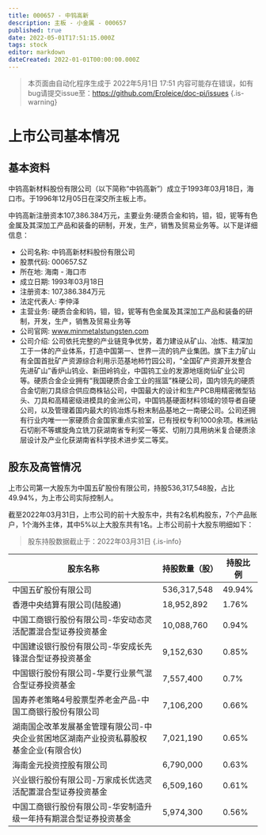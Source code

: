 ```yaml
---
title: 000657 - 中钨高新
description: 主板 - 小金属 - 000657
published: true
date: 2022-05-01T17:51:15.000Z
tags: stock
editor: markdown
dateCreated: 2022-01-01T00:00:00.000Z
---
```


> 本页面由自动化程序生成于 2022年5月1日 17:51
> 内容可能存在错误，如有bug请提交issue至：https://github.com/Eroleice/doc-pi/issues
{.is-warning}

# 上市公司基本情况

## 基本资料

中钨高新材料股份有限公司（以下简称“中钨高新”）成立于1993年03月18日，海口市。于1996年12月05日在深交所主板上市。

中钨高新注册资本107,386.384万元，主要业务:硬质合金和钨，钼，钽，铌等有色金属及其深加工产品和装备的研制，开发，生产，销售及贸易业务等。以下是详细信息：

- 公司名称: 中钨高新材料股份有限公司
- 股票代码: 000657.SZ
- 所在地: 海南 - 海口市
- 成立日期: 1993年03月18日
- 注册资本: 107,386.384万元
- 法定代表人: 李仲泽
- 主营业务: 硬质合金和钨，钼，钽，铌等有色金属及其深加工产品和装备的研制，开发，生产，销售及贸易业务等
- 公司官网: www.minmetalstungsten.com
- 公司介绍: 公司依托完整的产业链竞争优势，着力建设从矿山、冶炼、精深加工于一体的产业体系，打造中国第一、世界一流的钨产业集团。旗下主力矿山有全国首批矿产资源综合利用示范基地柿竹园公司，“全国矿产资源开发整合先进矿山”香炉山钨业、新田岭钨业，中国钨工业的发源地瑶岗仙矿业公司等。硬质合金企业拥有“我国硬质合金工业的摇篮”株硬公司，国内领先的硬质合金切削刀具综合供应商株钻公司，中国最大的设计和生产PCB用精密微型钻头、刀具和高精密级进模具的金洲公司，中国钨基硬面材料领域的领导者自硬公司，以及管理着国内最大的钨冶炼与粉末制品基地之一南硬公司。公司还拥有行业内唯一一家硬质合金国家重点实验室，已有授权专利1000余项。株洲钻石切削不等螺旋角立铣刀获湖南省专利奖一等奖、切削刀具用纳米复合硬质涂层设计及产业化获湖南省科学技术进步奖二等奖。


## 股东及高管情况

上市公司第一大股东为中国五矿股份有限公司，持股536,317,548股，占比49.94%，为上市公司实际控制人。

截至2022年03月31日，上市公司的前十大股东中，共有2名机构股东，7个产品账户，1个海外主体，其中5%以上大股东共有1名。上市公司前十大股东明细如下：

> 股东持股数据截止于：2022年03月31日
{.is-info}

| 股东名称 | 持股数量（股） | 持股比例 |
| --- | --- | --- |
| 中国五矿股份有限公司 | 536,317,548 | 49.94% |
| 香港中央结算有限公司(陆股通) | 18,952,892 | 1.76% |
| 中国工商银行股份有限公司-华安动态灵活配置混合型证券投资基金 | 10,088,760 | 0.94% |
| 中国建设银行股份有限公司-华安成长先锋混合型证券投资基金 | 9,152,630 | 0.85% |
| 中国银行股份有限公司-华夏行业景气混合型证券投资基金 | 7,557,400 | 0.7% |
| 国寿养老策略4号股票型养老金产品-中国工商银行股份有限公司 | 7,106,200 | 0.66% |
| 湖南国企改革发展基金管理有限公司-中央企业贫困地区湖南产业投资私募股权基金企业(有限合伙) | 7,021,190 | 0.65% |
| 海南金元投资控股有限公司 | 6,790,000 | 0.63% |
| 兴业银行股份有限公司-万家成长优选灵活配置混合型证券投资基金 | 6,509,160 | 0.61% |
| 中国工商银行股份有限公司-华安制造升级一年持有期混合型证券投资基金 | 5,974,300 | 0.56% |




